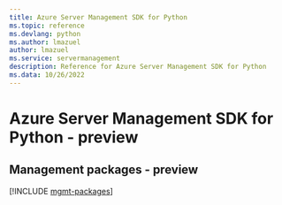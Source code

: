```yaml
---
title: Azure Server Management SDK for Python
ms.topic: reference
ms.devlang: python
ms.author: lmazuel
author: lmazuel
ms.service: servermanagement
description: Reference for Azure Server Management SDK for Python
ms.data: 10/26/2022
---
```

# Azure Server Management SDK for Python - preview

## Management packages - preview
[!INCLUDE [mgmt-packages](server-management-mgmt-index.md)]
